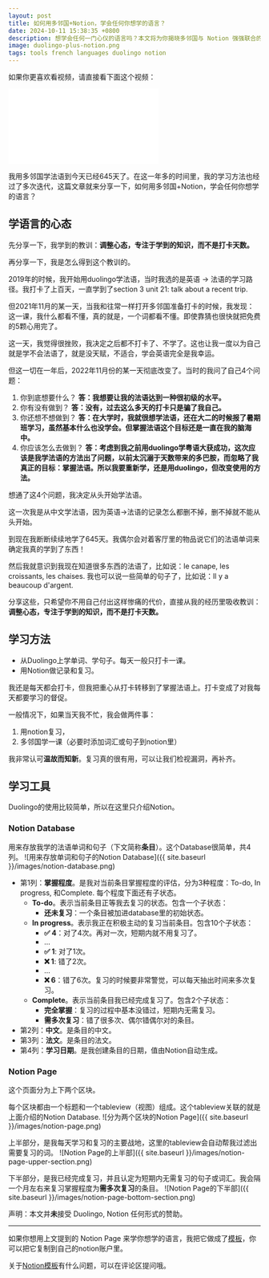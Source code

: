 ```yaml
---
layout: post
title: 如何用多邻国+Notion，学会任何你想学的语言？
date: 2024-10-11 15:38:35 +0800
description: 想学会任何一门心仪的语言吗？本文将为你揭晓多邻国与 Notion 强强联合的学习秘籍。剖析多邻国丰富的课程资源和 Notion 强大的笔记整理功能，教你如何巧妙搭配使用，制定专属学习计划，从基础词汇积累到复杂语法掌握，全方位助力语言学习，开启高效学习之旅。
image: duolingo-plus-notion.png
tags: tools french languages duolingo notion
---
```


如果你更喜欢看视频，请直接看下面这个视频：
 <iframe class="video_frame bilibili" src="//player.bilibili.com/player.html?bvid=BV1Fa26YTE7K&page=1&autoplay=0" scrolling="no" border="0" frameborder="no" framespacing="0" allowfullscreen="true"> </iframe> 

我用多邻国学法语到今天已经645天了。在这一年多的时间里，我的学习方法也经过了多次迭代，这篇文章就来分享一下，如何用多邻国+Notion，学会任何你想学的语言？

## 学语言的心态

先分享一下，我学到的教训：**调整心态，专注于学到的知识，而不是打卡天数。**

再分享一下，我是怎么得到这个教训的。

2019年的时候，我开始用duolingo学法语，当时我选的是英语 -> 法语的学习路径。我打卡了上百天，一直学到了section 3 unit 21: talk about a recent trip.

但2021年11月的某一天，当我和往常一样打开多邻国准备打卡的时候，我发现：这一课，我什么都看不懂，真的就是，一个词都看不懂。即使靠猜也很快就把免费的5颗心用完了。

这一天，我觉得很挫败，我决定之后都不打卡了、不学了。这也让我一度以为自己就是学不会法语了，就是没天赋，不适合，学会英语完全是我幸运。

但这一切在一年后，2022年11月份的某一天彻底改变了。当时的我问了自己4个问题：

1. 你到底想要什么？
**答：我想要让我的法语达到一种很初级的水平。**
2. 你有没有做到？
**答：没有，过去这么多天的打卡只是骗了我自己。**
3. 你还想不想做到？
**答：在大学时，我就很想学法语，还在大二的时候报了暑期班学习，虽然基本什么也没学会。但掌握法语这个目标还是一直在我的脑海中。**
4. 你应该怎么去做到？
**答：考虑到我之前用duolingo学粤语大获成功，这次应该是我学法语的方法出了问题，以前太沉溺于天数带来的多巴胺，而忽略了我真正的目标：掌握法语。所以我要重新学，还是用duolingo，但改变使用的方法。**

想通了这4个问题，我决定从头开始学法语。

这一次我是从中文学法语，因为英语->法语的记录怎么都删不掉，删不掉就不能从头开始。

到现在我断断续续地学了645天。我偶尔会对着客厅里的物品说它们的法语单词来确定我真的学到了东西！

然后我就意识到我现在知道很多东西的法语了，比如说：le canape, les croissants, les chaises. 我也可以说一些简单的句子了，比如说：Il y a beaucoup d'argent.

分享这些，只希望你不用自己付出这样惨痛的代价，直接从我的经历里吸收教训：**调整心态，专注于学到的知识，而不是打卡天数。**

## 学习方法

- 从Duolingo上学单词、学句子。每天一般只打卡一课。
- 用Notion做记录和复习。

我还是每天都会打卡，但我把重心从打卡转移到了掌握法语上。打卡变成了对我每天都要学习的督促。

一般情况下，如果当天我不忙，我会做两件事：
1. 用notion复习，
2. 多邻国学一课（必要时添加词汇或句子到notion里）

我非常认可**温故而知新**。复习真的很有用，可以让我们检视漏洞，再补齐。

## 学习工具

Duolingo的使用比较简单，所以在这里只介绍Notion。

### Notion Database

用来存放我学的法语单词和句子（下文简称**条目**）。这个Database很简单，共4列。
![用来存放单词和句子的Notion Database]({{ site.baseurl }}/images/notion-database.png)

* 第1列：**掌握程度**。是我对当前条目掌握程度的评估，分为3种程度：To-do, In progress, 和Complete. 每个程度下面还有子状态。
	* **To-do**。表示当前条目正等我去复习的状态。包含一个子状态：
		* **还未复习**：一个条目被加进database里的初始状态。
	* **In progress**。表示我正在积极主动的复习当前条目。包含10个子状态：
		* **✅ 4**：对了4次。再对一次，短期内就不用复习了。
		* ...
		* **✅ 1**: 对了1次。
		* **❌ 1**: 错了2次。
		* ...
		* **❌ 6**：错了6次。复习的时候要非常警觉，可以每天抽出时间来多次复习。
	* **Complete**。表示当前条目我已经完成复习了。包含2个子状态：
		* **完全掌握**：复习的过程中基本没错过，短期内无需复习。
		* **需多次复习**：错了很多次、偶尔错偶尔对的条目。
* 第2列：**中文**。是条目的中文。
* 第3列：**法文**。是条目的法文。
* 第4列：**学习日期**。是我创建条目的日期，值由Notion自动生成。

### Notion Page

这个页面分为上下两个区块。

每个区块都由一个标题和一个tableview（视图）组成。这个tableview关联的就是上面介绍的Notion Database.
![分为两个区块的Notion Page]({{ site.baseurl }}/images/notion-page.png)

上半部分，是我每天学习和复习的主要战地，这里的tableview会自动帮我过滤出需要复习的词。
![Notion Page的上半部]({{ site.baseurl }}/images/notion-page-upper-section.png)

下半部分，是我已经完成复习，并且认定为短期内无需复习的句子或词汇。我会隔一个月左右来复习掌握程度为**需多次复习**的条目。
![Notion Page的下半部]({{ site.baseurl }}/images/notion-page-bottom-section.png)

声明：本文并**未**接受 Duolingo, Notion 任何形式的赞助。

---

如果你想用上文提到的 Notion Page 来学你想学的语言，我把它做成了[模板](https://blush-amount-161.notion.site/a2ed9e55cbb64cc6839aa2c5a0402dfc)，你可以把它复制到自己的notion账户里。

关于[Notion模板](https://blush-amount-161.notion.site/a2ed9e55cbb64cc6839aa2c5a0402dfc)有什么问题，可以在评论区提问哦。
